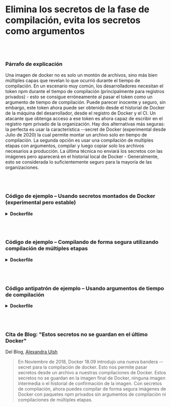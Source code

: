 # Elimina los secretos de la fase de compilación, evita los secretos como argumentos

<br/><br/>

### Párrafo de explicación


Una imagen de docker no es solo un montón de archivos, sino más bien múltiples capas que revelan lo que ocurrió durante el tiempo de compilación. En un escenario muy común, los desarrolladores necesitan el token npm durante el tiempo de compilación (principalmente para registros privados) - esto se consigue erróneamente al pasar el token como un argumento de tiempo de compilación. Puede parecer inocente y seguro, sin embargo, este token ahora puede ser obtenido desde el historial de Docker de la máquina del desarrollador, desde el registro de Docker y el CI. Un atacante que obtenga acceso a ese token es ahora capaz de escribir en el registro npm privado de la organización. Hay dos alternativas más seguras: la perfecta es usar la característica --secret de Docker (experimental desde Julio de 2020) la cual permite montar un archivo solo en tiempo de compilación. La segunda opción es usar una compilación de multiples etapas con argumentos, compilar y luego copiar solo los archivos necesarios a producción. La última técnica no enviará los secretos con las imágenes pero aparecerá en el historial local de Docker - Generalmente, esto se considerada lo suficientemente seguro para la mayoría de las organizaciones. 

<br/><br/>

### Código de ejemplo – Usando secretos montados de Docker (experimental pero estable)

<details>

<summary><strong>Dockerfile</strong></summary>

```dockerfile
# sintaxis = docker/dockerfile:1.0-experimental

FROM node:12-slim

WORKDIR /usr/src/app
COPY package.json package-lock.json ./
RUN --mount=type=secret,id=npm,target=/root/.npmrc npm ci

# El resto viene aquí
```

</details>

<br/><br/>

### Código de ejemplo – Compilando de forma segura utilizando compilación de múltiples etapas

<details>

<summary><strong>Dockerfile</strong></summary>

```dockerfile
FROM node:12-slim AS build

ARG NPM_TOKEN

WORKDIR /usr/src/app
COPY . /dist

RUN echo "//registry.npmjs.org/:\_authToken=\$NPM_TOKEN" > .npmrc && \
 npm ci --production && \
 rm -f .npmrc


FROM build as prod

COPY --from=build /dist /dist
CMD ["node", "index.js"]

# ARG y .npmrc no aparecerán en la imagen final, pero se pueden encontrar en la lista de imágenes no etiquetadas del daemon de Docker - asegúrese de eliminarlos.
```

</details>

<br/><br/>

### Código antipatrón de ejemplo – Usando argumentos de tiempo de compilación

<details>

<summary><strong>Dockerfile</strong></summary>

```dockerfile
FROM node:12-slim

ARG NPM_TOKEN

WORKDIR /usr/src/app
COPY . /dist

RUN echo "//registry.npmjs.org/:\_authToken=\$NPM_TOKEN" > .npmrc && \
 npm ci --production && \
 rm -f .npmrc

# Eliminando el .npmrc dentro del mismo comando de copia no lo guardará dentro de la capa, sin embargo, se puede encontrar en el historial de imágenes

CMD ["node", "index.js"]
```

</details>

<br/><br/>

### Cita de Blog: "Estos secretos no se guardan en el último Docker"

Del Blog, [Alexandra Ulsh](https://www.alexandraulsh.com/2019/02/24/docker-build-secrets-and-npmrc/?fbclid=IwAR0EAr1nr4_QiGzlNQcQKkd9rem19an9atJRO_8-n7oOZXwprToFQ53Y0KQ)

> En Noviembre de 2018, Docker 18.09 introdujo una nueva bandera --secret para la compilación de docker. Esto nos permite pasar secretos desde un archivo a nuestras compilaciones de Docker. Estos secretos no se guardan en la imagen final de Docker, ninguna imagen intermedia o el historial de confirmación de la imagen. Con secretos de compilación, ahora puedes compilar de forma segura imágenes de Docker con paquetes npm privados sin argumentos de compilación ni compilaciones de múltiples etapas.

```

```
